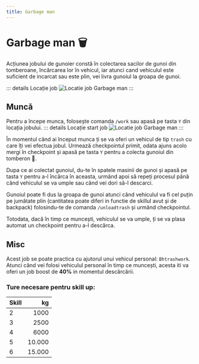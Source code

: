 ```yaml
---
title: Garbage man
---
```


# Garbage man 🗑️
Acțiunea jobului de gunoier constă în colectarea sacilor de gunoi din tomberoane, încărcarea lor în vehicul, iar atunci cand vehiculul este suficient de incarcat sau este plin, vei livra gunoiul la groapa de gunoi.

::: details Locație job
![Locatie job Garbage man](https://i.imgur.com/I0ME4nv.png "Locație job Garbage man")
:::
## Muncă
Pentru a începe munca, folosește comanda `/work` sau apasă pe tasta `Y` din locația jobului.
::: details Locație start job
![Locatie job Garbage man](https://i.imgur.com/Tpj7Yem.png "Locație job Garbage man")
:::

În momentul când ai început munca ți se va oferi un vehicul de tip `trash` cu care îți vei efectua jobul. Urmează checkpointul primit, odata ajuns acolo mergi în checkpoint și apasă pe tasta `Y` pentru a colecta gunoiul din tomberon 🚮.

Dupa ce ai colectat gunoiul, du-te în spatele masinii de gunoi și apasă pe tasta `Y` pentru a-l încărca în aceasta, urmând apoi să repeți procesul până când vehiculul se va umple sau când vei dori să-l descarci.

Gunoiul poate fi dus la groapa de gunoi atunci când vehiculul va fi cel puțin pe jumătate plin (cantitatea poate diferi in functie de skillul avut și de backpack) folosindu-te de comanda `/unloadtrash` și urmând checkpointul.

Totodata, dacă în timp ce muncești, vehiculul se va umple, ți se va plasa automat un checkpoint pentru a-l descărca.

## Misc
Acest job se poate practica cu ajutorul unui vehicul personal: `Bhtrashwork`.
Atunci când vei folosi vehiculul personal în timp ce muncești, acesta iti va oferi un job boost de **40%** in momentul descărcării.

### Ture necesare pentru skill up:

| Skill         |  kg   |
| ------------- | ----: |
| 2             | 1000|
| 3             | 2500|
| 4             | 6000|
| 5             | 10.000|
| 6             | 15.000|
